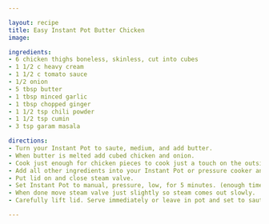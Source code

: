 ```yaml
---

layout: recipe
title: Easy Instant Pot Butter Chicken
image: 

ingredients:
- 6 chicken thighs boneless, skinless, cut into cubes
- 1 1/2 c heavy cream
- 1 1/2 c tomato sauce
- 1/2 onion
- 5 tbsp butter
- 1 tbsp minced garlic
- 1 tbsp chopped ginger
- 1 1/2 tsp chili powder
- 1 1/2 tsp cumin
- 3 tsp garam masala

directions:
- Turn your Instant Pot to saute, medium, and add butter.
- When butter is melted add cubed chicken and onion.
- Cook just enough for chicken pieces to cook just a touch on the outside.
- Add all other ingredients into your Instant Pot or pressure cooker and mix together well.
- Put lid on and close steam valve.
- Set Instant Pot to manual, pressure, low, for 5 minutes. (enough time if cut into bite size pieces, if larger pieces increase time)
- When done move steam valve just slightly so steam comes out slowly.
- Carefully lift lid. Serve immediately or leave in pot and set to saute low for just a few minutes allowing the sauce to bubble and thicken a bit if you desire. Turn off and allow to cool a bit and rest if you want sauce to thicken a bit more. Serve with rice and/or naan.

---
```

